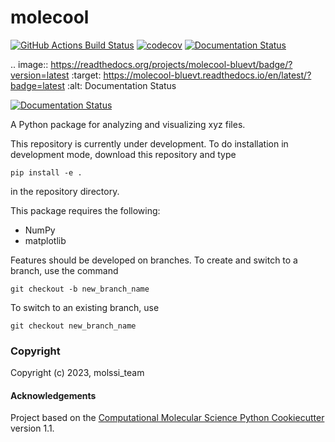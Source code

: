 molecool
==============================
[//]: # (Badges)
[![GitHub Actions Build Status](https://github.com/BlueVT/molecool/workflows/CI/badge.svg)](https://github.com/BlueVT/molecool/actions?query=workflow%3ACI)
[![codecov](https://codecov.io/gh/BlueVT/molecool/branch/main/graph/badge.svg)](https://codecov.io/gh/BlueVT/molecool/branch/main)
[![Documentation Status](https://readthedocs.org/projects/molecool-bluevt/badge/?version=latest)](https://molecool-bluevt.readthedocs.io/en/latest/?badge=latest)

.. image:: https://readthedocs.org/projects/molecool-bluevt/badge/?version=latest
    :target: https://molecool-bluevt.readthedocs.io/en/latest/?badge=latest
    :alt: Documentation Status

<a href='https://molecool-bluevt.readthedocs.io/en/latest/?badge=latest'>
    <img src='https://readthedocs.org/projects/molecool-bluevt/badge/?version=latest' alt='Documentation Status' />
</a>

A Python package for analyzing and visualizing xyz files.

This repository is currently under development. To do installation in development mode, download this repository and type

`pip install -e .`

in the repository directory.

This package requires the following:
  - NumPy
  - matplotlib

Features should be developed on branches. 
To create and switch to a branch, use the command

`git checkout -b new_branch_name`

To switch to an existing branch, use

`git checkout new_branch_name`

### Copyright

Copyright (c) 2023, molssi_team


#### Acknowledgements
 
Project based on the 
[Computational Molecular Science Python Cookiecutter](https://github.com/molssi/cookiecutter-cms) version 1.1.
